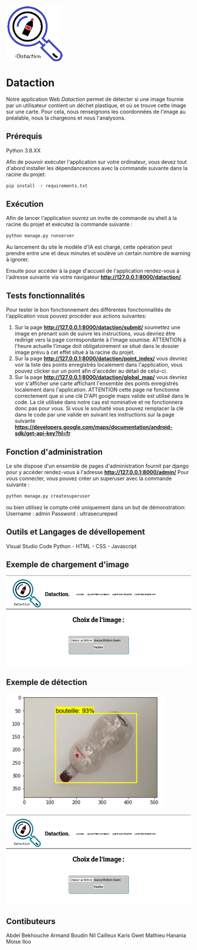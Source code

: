 ![Logo](https://github.com/KarisG/DATACTION/blob/main/loggo.png)

Dataction
============================

Notre application Web *Dataction* permet de détecter si une image fournie par un utilisateur contient un déchet plastique, et où se trouve cette image sur une carte. Pour cela, nous renseignons les coordonnées de l'image au préalable, nous la chargeons et nous l'analysons.

Prérequis
-----------------------
Python 3.8.XX 

Afin de pouvoir exécuter l'application sur votre ordinateur, vous devez tout d'abord installer les dépendancesnces avec la commande suivante dans la racine du projet:
	
```bash
pip install -r requirements.txt
```

Exécution
-----------------------
Afin de lancer l'application ouvrez un invite de commande ou shell à la racine du projet et exécutez la commande suivante :
```bash
python manage.py runserver
```
Au lancement du site le modèle d'IA est chargé, cette opération peut prendre entre une et deux minutes et soulève un certain nombre de warning à ignorer.

Ensuite pour accéder à la page d'accueil de l'application rendez-vous à l'adresse suivante via votre navigateur **http://127.0.0.1:8000/dataction/**.

Tests fonctionnalités
-----------------------
Pour tester le bon fonctionnement des différentes fonctionnalités de l'application vous pouvez procéder aux actions suivantes:

1. Sur la page **http://127.0.0.1:8000/dataction/submit/** soumettez une image en prenant soin de suivre les instructions, vous devriez être redirigé vers la page correspondante à l'image soumise. ATTENTION à l'heure actuelle l'image doit obligatoirement se situé dans le dossier image prévu à cet effet situé à la racine du projet.
2. Sur la page **http://127.0.0.1:8000/dataction/point_index/** vous devriez voir la liste des points enregistrés localement dans l'application, vous pouvez clicker sur un point afin d'accéder au détail de celui-ci.
3. Sur la page **http://127.0.0.1:8000/dataction/global_map/** vous devriez voir s'afficher une carte affichant l'ensemble des points enregistrés localement dans l'application. ATTENTION cette page ne fonctionne correctement que si une clé D'API google maps valide est utilisé dans le code. La clé utilisée dans notre cas est nominative et ne fonctionnera donc pas pour vous. Si vous le souhaité vous pouvez remplacer la clé dans le code par une valide en suivant les instructions sur la page suivante **https://developers.google.com/maps/documentation/android-sdk/get-api-key?hl=fr**


Fonction d'administration
-----------------------
Le site dispose d'un ensemble de pages d'administration fournit par django pour y accéder rendez-vous à l'adresse **http://127.0.0.1:8000/admin/**
Pour vous connecter, vous pouvez créer un superuser avec la commande suivante : 
```bash
python manage.py createsuperuser
```
ou bien utilisez le compte créé uniquement dans un but de démonstration:
Username : admin
Password : ultrasecurepwd

Outils et Langages de dévellopement
-----------------------
Visual Studio Code
Python - HTML - CSS - Javascript

## Exemple de chargement d'image

![Chargement d'une image](https://github.com/KarisG/DATACTION/blob/main/chargement.png)

## Exemple de détection

![Chargement de détection](https://github.com/KarisG/DATACTION/blob/main/bouteille.png)


![Chargement d'une image](https://github.com/KarisG/DATACTION/blob/main/chargement.png)

Contibuteurs
-----------------------
Abdel Bekhouche
Armand Boudin
Nil Cailleux
Karis Gwet
Mathieu Hanania
Moise Iloo
